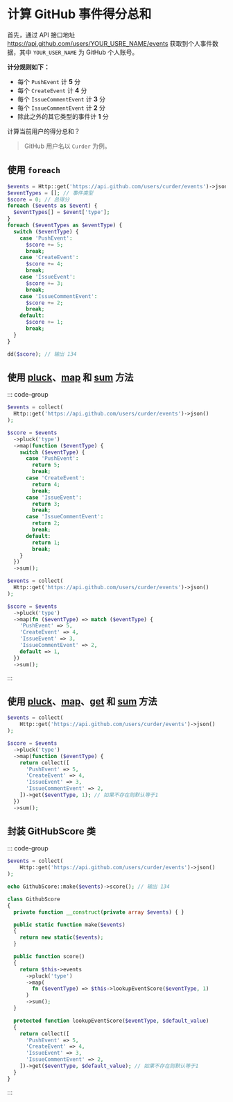 # 计算 GitHub 事件得分总和

首先，通过 API 接口地址 https://api.github.com/users/YOUR_USRE_NAME/events 获取到个人事件数据，其中 `YOUR_USER_NAME` 为 GitHub 个人账号。

**计分规则如下：**

- 每个 `PushEvent` 计 **5** 分
- 每个 `CreateEvent` 计 **4** 分
- 每个 `IssueCommentEvent` 计 **3** 分
- 每个 `IssueCommentEvent` 计 **2** 分
- 除此之外的其它类型的事件计 **1** 分

计算当前用户的得分总和？

> GitHub 用户名以 `Curder` 为例。

## 使用 `foreach`

```php
$events = Http::get('https://api.github.com/users/curder/events')->json();
$eventTypes = []; // 事件类型
$score = 0; // 总得分
foreach ($events as $event) {
  $eventTypes[] = $event['type'];
}
foreach ($eventTypes as $eventType) {
  switch ($eventType) {
    case 'PushEvent':
      $score += 5;
      break;
    case 'CreateEvent':
      $score += 4;
      break;
    case 'IssueEvent':
      $score += 3;
      break;
    case 'IssueCommentEvent':
      $score += 2;
      break;
    default:
      $score += 1;
      break;
  }
}

dd($score); // 输出 134
```

## 使用 [pluck](../pluck.md)、[map](../map.md) 和 [sum](../sum.md) 方法

::: code-group
```php [PHP switch]
$events = collect(
  Http::get('https://api.github.com/users/curder/events')->json()
);

$score = $events
  ->pluck('type')
  ->map(function ($eventType) {
    switch ($eventType) {
      case 'PushEvent':
        return 5;
        break;
      case 'CreateEvent':
        return 4;
        break;
      case 'IssueEvent':
        return 3;
        break;
      case 'IssueCommentEvent':
        return 2;
        break;
      default:
        return 1;
        break;
    }
  })
  ->sum();
```

```php [PHP great than 8.0 match]
$events = collect(
  Http::get('https://api.github.com/users/curder/events')->json()
);

$score = $events
  ->pluck('type')
  ->map(fn ($eventType) => match ($eventType) { 
    'PushEvent' => 5,
    'CreateEvent' => 4,
    'IssueEvent' => 3,
    'IssueCommentEvent' => 2,
    default => 1,
  })
  ->sum();
```
:::

## 使用 [pluck](../pluck.md)、[map](../map.md)、[get](../get.md) 和 [sum](../sum.md) 方法

```php
$events = collect(
    Http::get('https://api.github.com/users/curder/events')->json()
);

$score = $events
  ->pluck('type')
  ->map(function ($eventType) {
    return collect([
      'PushEvent' => 5,
      'CreateEvent' => 4,
      'IssueEvent' => 3,
      'IssueCommentEvent' => 2,
    ])->get($eventType, 1); // 如果不存在则默认等于1
  })
  ->sum();
```

## 封装 GitHubScore 类

::: code-group
```php [获取总分]
$events = collect(
    Http::get('https://api.github.com/users/curder/events')->json()
);

echo GithubScore::make($events)->score(); // 输出 134
```

```php [封装 GithubScore 类]
class GithubScore
{
  private function __construct(private array $events) { }

  public static function make($events)
  {
    return new static($events);
  }

  public function score()
  {
    return $this->events
      ->pluck('type')
      ->map(
        fn ($eventType) => $this->lookupEventScore($eventType, 1)
      )
      ->sum();
  }

  protected function lookupEventScore($eventType, $default_value)
  {
    return collect([
      'PushEvent' => 5,
      'CreateEvent' => 4,
      'IssueEvent' => 3,
      'IssueCommentEvent' => 2,
    ])->get($eventType, $default_value); // 如果不存在则默认等于1
  }
}
```
:::
